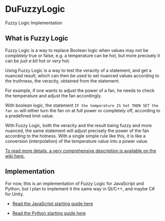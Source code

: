 # DuFuzzyLogic
Fuzzy Logic Implementation

## What is Fuzzy Logic

Fuzzy Logic is a way to replace Boolean logic when values may not be *completely* true or false, e.g. a temperature can be hot, but more precisely it can be *just a bit* hot or *very* hot.

Using Fuzzy Logic is a way to test the veracity of a statement, and get a nuanced result, which can then be used to set nuanced values according to the truthness, the veracity, obtained from the statement.

For example, if one wants to adjust the power of a fan, he needs to check the temperature and adjust the fan accordingly.

With boolean logic, the statement `IF the temperature IS hot THEN SET the fan on` will either turn the fan on at full power or completely off, according to a predefined limit value.

With Fuzzy Logic, both the veracity and the result being fuzzy and more nuanced, the same statement will adjust precisely the power of the fan according to the hotness. With a single simple rule like this, it is like a conversion (interpolation) of the temperature value into a power value.

[To read more details, a very comprehensive description is available on the wiki here.](https://github.com/Nico-Duduf/DuFuzzyLogic/wiki)

## Implementation

For now, this is an implementation of Fuzzy Logic for JavaScript and Python, but I plan to implement it the same way in Qt/C++, and maybe C# for Unity.

- [Read the JavaScript starting guide here](https://github.com/Nico-Duduf/DuFuzzyLogic/blob/master/EXAMPLE-js.md)

- [Read the Python starting guide here](https://github.com/Nico-Duduf/DuFuzzyLogic/blob/master/EXAMPLE-py.md)
